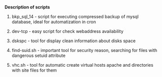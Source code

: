 **Description of scripts**


1. bkp_sql_14 - script for executing compressed backup of mysql database, ideal for automatization in cron

2. dev-tcp - easy script for check webaddress availability

3. dskspc - tool for display clean information about disks space

4. find-suid.sh - important tool for security reason, searching for files with dangerous setuid attribute

5. vhc.sh - tool for automatic create virtual hosts apache and directories with site files for them



